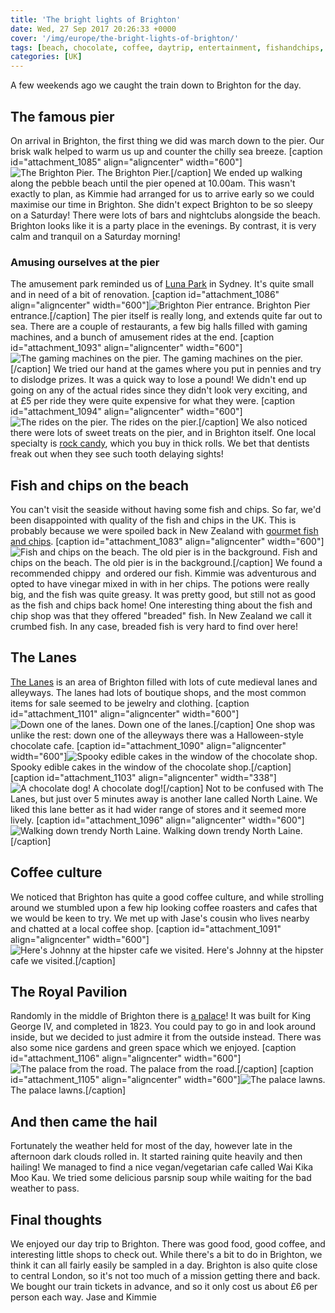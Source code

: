 ```yaml
---
title: 'The bright lights of Brighton'
date: Wed, 27 Sep 2017 20:26:33 +0000
cover: '/img/europe/the-bright-lights-of-brighton/'
tags: [beach, chocolate, coffee, daytrip, entertainment, fishandchips, pier, seaside]
categories: [UK]
---
```


A few weekends ago we caught the train down to Brighton for the day.

The famous pier
---------------

On arrival in Brighton, the first thing we did was march down to the pier. Our brisk walk helped to warm us up and counter the chilly sea breeze. \[caption id="attachment_1085" align="aligncenter" width="600"\]![The Brighton Pier.](http://coupleofkiwis.com/wp-content/uploads/2017/09/brighton_pier-600x450.jpg) The Brighton Pier.\[/caption\] We ended up walking along the pebble beach until the pier opened at 10.00am. This wasn't exactly to plan, as Kimmie had arranged for us to arrive early so we could maximise our time in Brighton. She didn't expect Brighton to be so sleepy on a Saturday! There were lots of bars and nightclubs alongside the beach. Brighton looks like it is a party place in the evenings. By contrast, it is very calm and tranquil on a Saturday morning!

### Amusing ourselves at the pier

The amusement park reminded us of [Luna Park](https://en.wikipedia.org/wiki/Luna_Park_Sydney) in Sydney. It's quite small and in need of a bit of renovation. \[caption id="attachment_1086" align="aligncenter" width="600"\]![Brighton Pier entrance.](http://coupleofkiwis.com/wp-content/uploads/2017/09/brighton_pierentrance-600x338.jpg) Brighton Pier entrance.\[/caption\] The pier itself is really long, and extends quite far out to sea. There are a couple of restaurants, a few big halls filled with gaming machines, and a bunch of amusement rides at the end. \[caption id="attachment_1093" align="aligncenter" width="600"\]![The gaming machines on the pier.](http://coupleofkiwis.com/wp-content/uploads/2017/09/brighton_gaming-600x338.jpg) The gaming machines on the pier.\[/caption\] We tried our hand at the games where you put in pennies and try to dislodge prizes. It was a quick way to lose a pound! We didn't end up going on any of the actual rides since they didn't look very exciting, and at £5 per ride they were quite expensive for what they were. \[caption id="attachment_1094" align="aligncenter" width="600"\]![The rides on the pier.](http://coupleofkiwis.com/wp-content/uploads/2017/09/brighton_rides-600x338.jpg) The rides on the pier.\[/caption\] We also noticed there were lots of sweet treats on the pier, and in Brighton itself. One local specialty is [rock candy](https://en.wikipedia.org/wiki/Rock_(confectionery)), which you buy in thick rolls. We bet that dentists freak out when they see such tooth delaying sights!

Fish and chips on the beach
---------------------------

You can't visit the seaside without having some fish and chips. So far, we'd been disappointed with quality of the fish and chips in the UK. This is probably because we were spoiled back in New Zealand with [gourmet fish and chips](https://www.thechippery.co.nz/). \[caption id="attachment_1083" align="aligncenter" width="600"\]![Fish and chips on the beach. The old pier is in the background.](http://coupleofkiwis.com/wp-content/uploads/2017/09/brighton_fishandchips-600x338.jpg) Fish and chips on the beach. The old pier is in the background.\[/caption\] We found a recommended chippy  and ordered our fish. Kimmie was adventurous and opted to have vinegar mixed in with in her chips. The potions were really big, and the fish was quite greasy. It was pretty good, but still not as good as the fish and chips back home! One interesting thing about the fish and chip shop was that they offered "breaded" fish. In New Zealand we call it crumbed fish. In any case, breaded fish is very hard to find over here!

The Lanes
---------

[The Lanes](https://www.visitbrighton.com/shopping/the-lanes) is an area of Brighton filled with lots of cute medieval lanes and alleyways. The lanes had lots of boutique shops, and the most common items for sale seemed to be jewelry and clothing. \[caption id="attachment_1101" align="aligncenter" width="600"\]![Down one of the lanes.](http://coupleofkiwis.com/wp-content/uploads/2017/09/lanes-brighton-600x338.jpg) Down one of the lanes.\[/caption\] One shop was unlike the rest: down one of the alleyways there was a Halloween-style chocolate cafe. \[caption id="attachment_1090" align="aligncenter" width="600"\]![Spooky edible cakes in the window of the chocolate shop.](http://coupleofkiwis.com/wp-content/uploads/2017/09/brighton_chocolate-600x338.jpg) Spooky edible cakes in the window of the chocolate shop.\[/caption\] \[caption id="attachment_1103" align="aligncenter" width="338"\]![A chocolate dog!](http://coupleofkiwis.com/wp-content/uploads/2017/09/dog-choc-338x600.jpg) A chocolate dog!\[/caption\] Not to be confused with The Lanes, but just over 5 minutes away is another lane called North Laine. We liked this lane better as it had wider range of stores and it seemed more lively. \[caption id="attachment_1096" align="aligncenter" width="600"\]![Walking down trendy North Laine.](http://coupleofkiwis.com/wp-content/uploads/2017/09/brighton_laines-600x338.jpg) Walking down trendy North Laine.\[/caption\]

Coffee culture
--------------

We noticed that Brighton has quite a good coffee culture, and while strolling around we stumbled upon a few hip looking coffee roasters and cafes that we would be keen to try. We met up with Jase's cousin who lives nearby and chatted at a local coffee shop. \[caption id="attachment_1091" align="aligncenter" width="600"\]![Here's Johnny at the hipster cafe we visited.](http://coupleofkiwis.com/wp-content/uploads/2017/09/brighton_johnny-600x338.jpg) Here's Johnny at the hipster cafe we visited.\[/caption\]

The Royal Pavilion
------------------

Randomly in the middle of Brighton there is [a palace](http://brightonmuseums.org.uk/royalpavilion/)! It was built for King George IV, and completed in 1823. You could pay to go in and look around inside, but we decided to just admire it from the outside instead. There was also some nice gardens and green space which we enjoyed. \[caption id="attachment_1106" align="aligncenter" width="600"\]![The palace from the road. ](http://coupleofkiwis.com/wp-content/uploads/2017/09/palace-600x338.jpg) The palace from the road.\[/caption\] \[caption id="attachment_1105" align="aligncenter" width="600"\]![The palace lawns.](http://coupleofkiwis.com/wp-content/uploads/2017/09/palace2-600x338.jpg) The palace lawns.\[/caption\]

And then came the hail
----------------------

Fortunately the weather held for most of the day, however late in the afternoon dark clouds rolled in. It started raining quite heavily and then hailing! We managed to find a nice vegan/vegetarian cafe called Wai Kika Moo Kau. We tried some delicious parsnip soup while waiting for the bad weather to pass.

Final thoughts
--------------

We enjoyed our day trip to Brighton. There was good food, good coffee, and interesting little shops to check out. While there's a bit to do in Brighton, we think it can all fairly easily be sampled in a day. Brighton is also quite close to central London, so it's not too much of a mission getting there and back. We bought our train tickets in advance, and so it only cost us about £6 per person each way. Jase and Kimmie